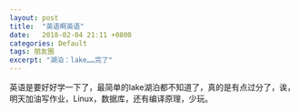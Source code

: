 ```yaml
---
layout: post
title:  "英语啊英语"
date:   2018-02-04 21:11 +0800
categories: Default
tags: 朋友圈
excerpt: "湖泊：lake……完了"
---
```


英语是要好好学一下了，最简单的lake湖泊都不知道了，真的是有点过分了，诶，明天加油写作业，Linux，数据库，还有编译原理，少玩。